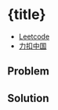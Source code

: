 # {title}

- [Leetcode]({url_en})
- [力扣中国]({url_cn})

## Problem

[](desc.md ':include')

## Solution

